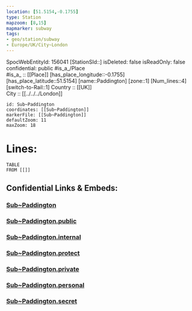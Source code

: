 ```yaml
---
location: [51.5154,-0.1755] 
type: Station 
mapzoom: [8,15] 
mapmarker: subway 
tags:
- geo/station/subway
- Europe/UK/City~London
---
```

SpocWebEntityId: 156041
[StationSId::] 
isDeleted: false
isReadOnly: false
confidential: public
#is_a_/Place  
#is_a_ :: [[Place]] 
[has_place_longitude::-0.1755] 
[has_place_latitude::51.5154] 
[name::Paddington] 
[zone::1] 
[Num_lines::4] 
[switch-to-Rail::1] 
Country :: [[UK]]  
City :: [[../../../London]]  


```leaflet
id: Sub~Paddington
coordinates: [[Sub~Paddington]] 
markerFile: [[Sub~Paddington]] 
defaultZoom: 11 
maxZoom: 18
```


# Lines: 
```dataview
TABLE 
FROM [[]] 
```


## Confidential Links & Embeds: 

### [Sub~Paddington](/_Standards/Earth/Continent/Europe/Europe~North/UK/England/Regions~England/London,Greater/cities~GreaterLondon/Underground/Station/Sub~Paddington.md) 

### [Sub~Paddington.public](/_public/Earth/Continent/Europe/Europe~North/UK/England/Regions~England/London,Greater/cities~GreaterLondon/Underground/Station/Sub~Paddington.public.md) 

### [Sub~Paddington.internal](/_internal/Earth/Continent/Europe/Europe~North/UK/England/Regions~England/London,Greater/cities~GreaterLondon/Underground/Station/Sub~Paddington.internal.md) 

### [Sub~Paddington.protect](/_protect/Earth/Continent/Europe/Europe~North/UK/England/Regions~England/London,Greater/cities~GreaterLondon/Underground/Station/Sub~Paddington.protect.md) 

### [Sub~Paddington.private](/_private/Earth/Continent/Europe/Europe~North/UK/England/Regions~England/London,Greater/cities~GreaterLondon/Underground/Station/Sub~Paddington.private.md) 

### [Sub~Paddington.personal](/_personal/Earth/Continent/Europe/Europe~North/UK/England/Regions~England/London,Greater/cities~GreaterLondon/Underground/Station/Sub~Paddington.personal.md) 

### [Sub~Paddington.secret](/_secret/Earth/Continent/Europe/Europe~North/UK/England/Regions~England/London,Greater/cities~GreaterLondon/Underground/Station/Sub~Paddington.secret.md)

